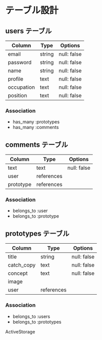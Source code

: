 

# テーブル設計

## users テーブル

| Column     | Type   | Options     |
| ---------- | ------ | ----------- |
| email      | string | null: false |
| password   | string | null: false |
| name       | string | null: false |
| profile    | text   | null: false |
| occupation | text   | null: false |
| position   | text   | null: false |


### Association

- has_many :prototypes
- has_many :comments

## comments テーブル

| Column     | Type         | Options     |
| ---------- | ------------ | ----------- |
| text       | text         | null: false |
| user       | references   |             |
| prototype  | references   |             |

### Association

- belongs_to :user
- belongs_to :prototype


## prototypes テーブル
| Column     | Type         | Options     |
| ---------- | ------------ | ----------- |
| title      | string       | null: false |
| catch_copy | text         | null: false |
| concept    | text         | null: false |
| image      |              |             |
| user       | references   |             |

### Association

- belongs_to :users
- belongs_to :prototypes



ActiveStorage
